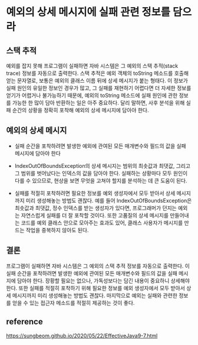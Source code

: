 # 예외의 상세 메시지에 실패 관련 정보를 담으라

## 스택 추적
예외를 잡지 못해 프로그램이 실패하면 자바 시스템은 그 예외의 스택 추적(stack trace) 정보를 자동으로 출력한다. 스택 추적은 예외 객체의 toString 메소드를 호출해 얻는 문자열로, 보통은 예외의 클래스 이름 뒤에 상세 메시지가 붙는 형태다. 이 정보가 실패 원인의 유일한 정보인 경우가 많고, 그 실패를 재현하기 어렵다면 더 자세한 정보를 얻기가 어렵거나 불가능하기 때문에, 예외의 toString 메소드에 실패 원인에 관한 정보를 가능한 한 많이 담아 반환하는 일은 아주 중요하다. 달리 말하면, 사후 분석을 위해 실패 순간의 상황을 정확히 포착해 예외의 상세 메시지에 담아야 한다.

## 예외의 상세 메시지
- 실패 순간을 포착하려면 발생한 예외에 관여된 모든 매개변수와 필드의 값을 실패 메시지에 담아야 한다
- IndexOutOfBoundsException의 상세 메시지는 범위의 최솟값과 최댓값, 그리고 그 범위를 벗어났다는 인덱스의 값을 담아야 한다. 실패하는 상황마다 모두 원인이 다를 수 있으므로, 현상을 보면 무엇을 고쳐야 할지를 분석하는 데 큰 도움이 된다.


- 실패를 적절히 포착하려면 필요한 정보를 예외 생성자에서 모두 받아서 상세 메시지까지 미리 생성해놓는 방법도 괜찮다. 예를 들어 IndexOutOfBoundsException은 최솟값과 최댓값, 정수 인덱스를 받는 생성자가 있다면, 프로그래머가 던지는 예외는 자연스럽게 실패를 더 잘 포착할 것이다. 또한 고품질의 상세 메시지를 만들어내는 코드를 예외 클래스 안으로 모아주는 효과도 있어, 클래스 사용자가 메시지를 만드는 작업을 중복하지 않아도 된다.

## 결론
프로그램이 실패하면 자바 시스템은 그 예외의 스택 추적 정보를 자동으로 출력한다. 이 실패 순간을 포착하려면 발생한 예외에 관여된 모든 매개변수와 필드의 값을 실패 메시지에 담아야 한다. 장황할 필요는 없으나, 가독성보다는 담긴 내용이 중요하니 상세해야 한다. 또한 실패를 적절히 포착하기 위해 필요한 정보를 예외 생성자에서 모두 받아서 상세 메시지까지 미리 생성해놓는 방법도 괜찮다. 마지막으로 예외는 실패와 관련한 정보를 얻을 수 있는 접근자 메소드를 적절히 제공하는 것이 좋다.



## reference
https://sungbeom.github.io/2020/05/22/EffectiveJava9-7.html

